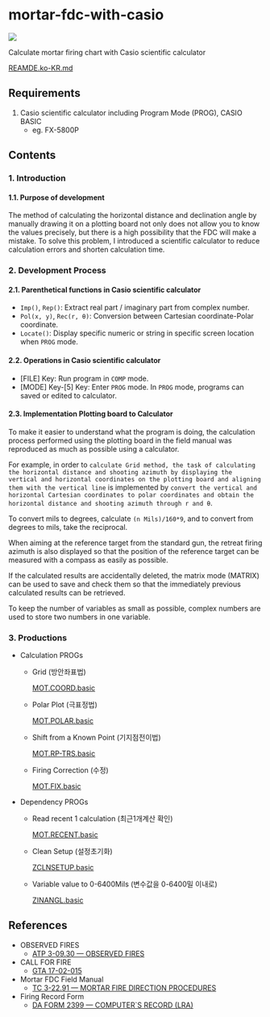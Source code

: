 # mortar-fdc-with-casio

<img src="https://img.shields.io/badge/casio_basic-blue?style=for-the-badge&logo=visualbasic&logoColor=ffffff" />

Calculate mortar firing chart with Casio scientific calculator

[REAMDE.ko-KR.md](./README.ko-KR.md)

## Requirements

1. Casio scientific calculator including Program Mode (PROG), CASIO BASIC 
   - eg. FX-5800P
  
## Contents

### 1. Introduction

   #### 1.1. Purpose of development

   
   The method of calculating the horizontal distance and declination angle by manually drawing it on a plotting board not only does not allow you to know the values precisely, but there is a high possibility that the FDC will make a mistake. To solve this problem, I introduced a scientific calculator to reduce calculation errors and shorten calculation time.

### 2. Development Process

   #### 2.1. Parenthetical functions in Casio scientific calculator

   - ```Imp()```, ```Rep()```: Extract real part / imaginary part from complex number.
   - ```Pol(x, y)```, ```Rec(r, θ)```: Conversion between Cartesian coordinate-Polar coordinate.
   - ```Locate()```: Display specific numeric or string in specific screen location when ```PROG``` mode.

   #### 2.2. Operations in Casio scientific calculator

   - [FILE] Key: Run program in ```COMP``` mode.
   - [MODE] Key-[5] Key: Enter ```PROG``` mode. In ```PROG``` mode, programs can saved or edited to calculator.

   #### 2.3. Implementation Plotting board to Calculator

   To make it easier to understand what the program is doing, the calculation process performed using the plotting board in the field manual was reproduced as much as possible using a calculator.

   For example, in order to ```calculate Grid method, the task of calculating the horizontal distance and shooting azimuth by displaying the vertical and horizontal coordinates on the plotting board and aligning them with the vertical line``` is implemented by ```convert the vertical and horizontal Cartesian coordinates to polar coordinates and obtain the horizontal distance and shooting azimuth through r and θ```.
   
   To convert mils to degrees, calculate ```(n Mils)/160*9```, and to convert from degrees to mils, take the reciprocal.
   
   When aiming at the reference target from the standard gun, the retreat firing azimuth is also displayed so that the position of the reference target can be measured with a compass as easily as possible.
   
   If the calculated results are accidentally deleted, the matrix mode (MATRIX) can be used to save and check them so that the immediately previous calculated results can be retrieved.
   
   To keep the number of variables as small as possible, complex numbers are used to store two numbers in one variable.

### 3. Productions
   
   - Calculation PROGs

      - Grid (방안좌표법)

        [MOT.COORD.basic](./MOT.COORD.basic)

      - Polar Plot (극표정법)
      
         [MOT.POLAR.basic](./MOT.POLAR.basic)
         
      - Shift from a Known Point (기지점전이법)
      
         [MOT.RP-TRS.basic](./MOT.RP-TRS.basic)
         
      - Firing Correction (수정)
      
         [MOT.FIX.basic](./MOT.FIX.basic)
         
   - Dependency PROGs
   
      - Read recent 1 calculation (최근1개계산 확인)
      
         [MOT.RECENT.basic](./MOT.RECENT.basic)
         
      - Clean Setup (설정초기화)
      
         [ZCLNSETUP.basic](./ZCLNSETUP.basic)
         
      - Variable value to 0-6400Mils (변수값을 0-6400밀 이내로)
      
         [ZINANGL.basic](./ZINANGL.basic)

## References

- OBSERVED FIRES
   - [ATP 3-09.30 — OBSERVED FIRES](./references-archive/ARN5011_ATP%203-09x30%20FINAL%20WEB.pdf)
- CALL FOR FIRE
   - [GTA 17-02-015](./references-archive/call_for_fire.pdf)
- Mortar FDC Field Manual
   - [TC 3-22.91 — MORTAR FIRE DIRECTION PROCEDURES](./references-archive/ARN3488_TC%203-22x91%20FINAL%20WEB%201.pdf)
- Firing Record Form
   - [DA FORM 2399 — COMPUTER`S RECORD (LRA)](./references-archive/ARN3823_DA%20FORM%202399%20FINAL.pdf)
